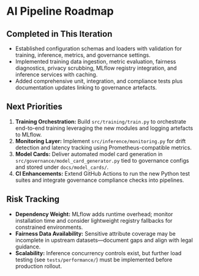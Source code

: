 # AI Pipeline Roadmap

## Completed in This Iteration

- Established configuration schemas and loaders with validation for training, inference, metrics, and governance settings.
- Implemented training data ingestion, metric evaluation, fairness diagnostics, privacy scrubbing, MLflow registry integration, and inference services with caching.
- Added comprehensive unit, integration, and compliance tests plus documentation updates linking to governance artefacts.

## Next Priorities

1. **Training Orchestration:** Build `src/training/train.py` to orchestrate end-to-end training leveraging the new modules and logging artefacts to MLflow.
2. **Monitoring Layer:** Implement `src/inference/monitoring.py` for drift detection and latency tracking using Prometheus-compatible metrics.
3. **Model Cards:** Deliver automated model card generation in `src/governance/model_card_generator.py` tied to governance configs and stored under `docs/model_cards/`.
4. **CI Enhancements:** Extend GitHub Actions to run the new Python test suites and integrate governance compliance checks into pipelines.

## Risk Tracking

- **Dependency Weight:** MLflow adds runtime overhead; monitor installation time and consider lightweight registry fallbacks for constrained environments.
- **Fairness Data Availability:** Sensitive attribute coverage may be incomplete in upstream datasets—document gaps and align with legal guidance.
- **Scalability:** Inference concurrency controls exist, but further load testing (see `tests/performance/`) must be implemented before production rollout.
